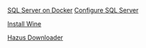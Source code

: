 [SQL Server on Docker](https://docs.microsoft.com/en-us/sql/linux/quickstart-install-connect-docker?view=sql-server-linux-2017)
[Configure SQL Server](https://docs.microsoft.com/en-us/sql/linux/sql-server-linux-configure-docker?view=sql-server-linux-2017)

[Install Wine](http://www.linuxandubuntu.com/home/how-to-install-wine-and-run-windows-apps-in-linux)

[Hazus Downloader](https://msc.fema.gov/portal/resources/download#HazusDownloadAnchor)
